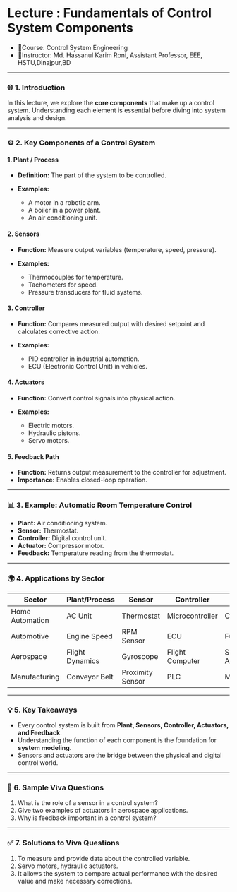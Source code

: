 # **Lecture : Fundamentals of Control System Components**
- 📕Course: Control System Engineering
- 🤖Instructor: Md. Hassanul Karim Roni, Assistant Professor, EEE, HSTU,Dinajpur,BD

---

### 🌐 1. Introduction

In this lecture, we explore the **core components** that make up a control system. Understanding each element is essential before diving into system analysis and design.

---

### ⚙️ 2. Key Components of a Control System

#### **1. Plant / Process**

* **Definition:** The part of the system to be controlled.
* **Examples:**

  * A motor in a robotic arm.
  * A boiler in a power plant.
  * An air conditioning unit.

#### **2. Sensors**

* **Function:** Measure output variables (temperature, speed, pressure).
* **Examples:**

  * Thermocouples for temperature.
  * Tachometers for speed.
  * Pressure transducers for fluid systems.

#### **3. Controller**

* **Function:** Compares measured output with desired setpoint and calculates corrective action.
* **Examples:**

  * PID controller in industrial automation.
  * ECU (Electronic Control Unit) in vehicles.

#### **4. Actuators**

* **Function:** Convert control signals into physical action.
* **Examples:**

  * Electric motors.
  * Hydraulic pistons.
  * Servo motors.

#### **5. Feedback Path**

* **Function:** Returns output measurement to the controller for adjustment.
* **Importance:** Enables closed-loop operation.

---

### 📊 3. Example: Automatic Room Temperature Control

* **Plant:** Air conditioning system.
* **Sensor:** Thermostat.
* **Controller:** Digital control unit.
* **Actuator:** Compressor motor.
* **Feedback:** Temperature reading from the thermostat.

---

### 🌍 4. Applications by Sector

| Sector          | Plant/Process   | Sensor           | Controller      | Actuator        |
| --------------- | --------------- | ---------------- | --------------- | --------------- |
| Home Automation | AC Unit         | Thermostat       | Microcontroller | Compressor      |
| Automotive      | Engine Speed    | RPM Sensor       | ECU             | Fuel Injector   |
| Aerospace       | Flight Dynamics | Gyroscope        | Flight Computer | Servo Actuators |
| Manufacturing   | Conveyor Belt   | Proximity Sensor | PLC             | Motor           |

---

### 💡 5. Key Takeaways

* Every control system is built from **Plant, Sensors, Controller, Actuators, and Feedback**.
* Understanding the function of each component is the foundation for **system modeling**.
* Sensors and actuators are the bridge between the physical and digital control world.

---

### 🔎 6. Sample Viva Questions

1. What is the role of a sensor in a control system?
2. Give two examples of actuators in aerospace applications.
3. Why is feedback important in a control system?

---

### ✅ 7. Solutions to Viva Questions

1. To measure and provide data about the controlled variable.
2. Servo motors, hydraulic actuators.
3. It allows the system to compare actual performance with the desired value and make necessary corrections.
